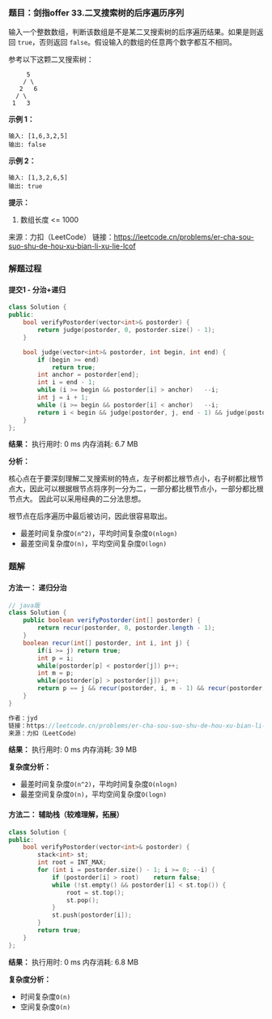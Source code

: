 ### 题目：剑指offer 33.二叉搜索树的后序遍历序列
输入一个整数数组，判断该数组是不是某二叉搜索树的后序遍历结果。如果是则返回 `true`，否则返回 `false`。假设输入的数组的任意两个数字都互不相同。

参考以下这颗二叉搜索树：
```
     5
    / \
   2   6
  / \
 1   3
```
**示例 1：**
```
输入: [1,6,3,2,5]
输出: false
```
**示例 2：**
```
输入: [1,3,2,6,5]
输出: true
```

**提示：**
1. 数组长度 <= 1000

来源：力扣（LeetCode）
链接：https://leetcode.cn/problems/er-cha-sou-suo-shu-de-hou-xu-bian-li-xu-lie-lcof


### 解题过程
#### 提交1 - 分治+递归
```C++
class Solution {
public:
    bool verifyPostorder(vector<int>& postorder) {
        return judge(postorder, 0, postorder.size() - 1);
    }

    bool judge(vector<int>& postorder, int begin, int end) {
        if (begin >= end)
            return true;
        int anchor = postorder[end];
        int i = end - 1;
        while (i >= begin && postorder[i] > anchor)   --i;
        int j = i + 1;
        while (i >= begin && postorder[i] < anchor)   --i;
        return i < begin && judge(postorder, j, end - 1) && judge(postorder, begin, j - 1);
    }
};

```
**结果：** 执行用时: 0 ms         内存消耗: 6.7 MB

**分析：**

核心点在于要深刻理解二叉搜索树的特点，左子树都比根节点小，右子树都比根节点大，因此可以根据根节点将序列一分为二，一部分都比根节点小，一部分都比根节点大。
因此可以采用经典的二分法思想。

根节点在后序遍历中最后被访问，因此很容易取出。

- 最差时间复杂度`O(n^2)`，平均时间复杂度`O(nlogn)`
- 最差空间复杂度`O(n)`，平均空间复杂度`O(logn)`

### 题解

#### 方法一： 递归分治
```Java
// java版
class Solution {
    public boolean verifyPostorder(int[] postorder) {
        return recur(postorder, 0, postorder.length - 1);
    }
    boolean recur(int[] postorder, int i, int j) {
        if(i >= j) return true;
        int p = i;
        while(postorder[p] < postorder[j]) p++;
        int m = p;
        while(postorder[p] > postorder[j]) p++;
        return p == j && recur(postorder, i, m - 1) && recur(postorder, m, j - 1);
    }
}

作者：jyd
链接：https://leetcode.cn/problems/er-cha-sou-suo-shu-de-hou-xu-bian-li-xu-lie-lcof/solution/mian-shi-ti-33-er-cha-sou-suo-shu-de-hou-xu-bian-6/
来源：力扣（LeetCode）
```
**结果：** 执行用时: 0 ms            内存消耗: 39 MB

**复杂度分析：**
- 最差时间复杂度`O(n^2)`，平均时间复杂度`O(nlogn)`
- 最差空间复杂度`O(n)`，平均空间复杂度`O(logn)`


#### 方法二： 辅助栈（较难理解，拓展）
```C++
class Solution {
public:
    bool verifyPostorder(vector<int>& postorder) {
        stack<int> st;
        int root = INT_MAX;
        for (int i = postorder.size() - 1; i >= 0; --i) {
            if (postorder[i] > root)    return false;
            while (!st.empty() && postorder[i] < st.top()) {
                root = st.top();
                st.pop();
            }
            st.push(postorder[i]);
        }
        return true;
    }
};
```
**结果：** 执行用时: 0 ms            内存消耗: 6.8 MB

**复杂度分析：**
- 时间复杂度`O(n)`
- 空间复杂度`O(n)`
